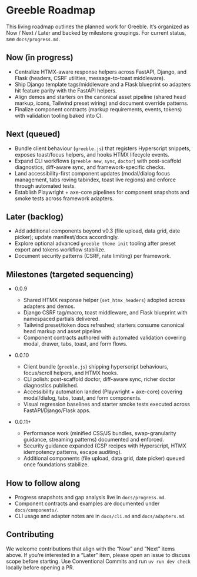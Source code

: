 # Greeble Roadmap

This living roadmap outlines the planned work for Greeble. It’s organized as Now / Next / Later and backed by milestone groupings. For current status, see `docs/progress.md`.

## Now (in progress)

- Centralize HTMX-aware response helpers across FastAPI, Django, and Flask (headers, CSRF utilities, message-to-toast middleware).
- Ship Django template tags/middleware and a Flask blueprint so adapters hit feature parity with the FastAPI helpers.
- Align demos and starters on the canonical asset pipeline (shared head markup, icons, Tailwind preset wiring) and document override patterns.
- Finalize component contracts (markup requirements, events, tokens) with validation tooling baked into CI.

## Next (queued)

- Bundle client behaviour (`greeble.js`) that registers Hyperscript snippets, exposes toast/focus helpers, and hooks HTMX lifecycle events.
- Expand CLI workflows (`greeble new`, `sync`, `doctor`) with post-scaffold diagnostics, diff-aware sync, and framework-specific checks.
- Land accessibility-first component updates (modal/dialog focus management, tabs roving tabindex, toast live regions) and enforce through automated tests.
- Establish Playwright + axe-core pipelines for component snapshots and smoke tests across framework adapters.

## Later (backlog)

- Add additional components beyond v0.3 (file upload, data grid, date picker); update manifest/docs accordingly.
- Explore optional advanced `greeble theme init` tooling after preset export and tokens workflow stabilize.
- Document security patterns (CSRF, rate limiting) per framework.

## Milestones (targeted sequencing)

- 0.0.9
  - Shared HTMX response helper (`set_htmx_headers`) adopted across adapters and demos.
  - Django CSRF tag/macro, toast middleware, and Flask blueprint with namespaced partials delivered.
  - Tailwind preset/token docs refreshed; starters consume canonical head markup and asset pipeline.
  - Component contracts authored with automated validation covering modal, drawer, tabs, toast, and form flows.

- 0.0.10
  - Client bundle (`greeble.js`) shipping hyperscript behaviours, focus/scroll helpers, and HTMX hooks.
  - CLI polish: post-scaffold doctor, diff-aware sync, richer doctor diagnostics published.
  - Accessibility automation landed (Playwright + axe-core) covering modal/dialog, tabs, toast, and form components.
  - Visual regression baselines and starter smoke tests executed across FastAPI/Django/Flask apps.

- 0.0.11+
  - Performance work (minified CSS/JS bundles, swap-granularity guidance, streaming patterns) documented and enforced.
  - Security guidance expanded (CSP recipes with Hyperscript, HTMX idempotency patterns, escape auditing).
  - Additional components (file upload, data grid, date picker) queued once foundations stabilize.

## How to follow along

- Progress snapshots and gap analysis live in `docs/progress.md`.
- Component contracts and examples are documented under `docs/components/`.
- CLI usage and adapter notes are in `docs/cli.md` and `docs/adapters.md`.

## Contributing

We welcome contributions that align with the “Now” and “Next” items above. If you’re interested in a “Later” item, please open an issue to discuss scope before starting. Use Conventional Commits and run `uv run dev check` locally before opening a PR.

